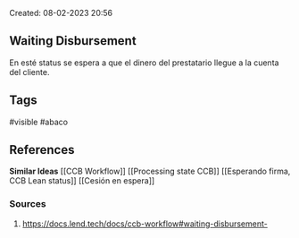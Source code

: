 Created: 08-02-2023 20:56

## <span class="pink"> **Waiting Disbursement** </span>
En esté status se espera a que el dinero del prestatario llegue a la cuenta del cliente.

## <span class="orange"> **Tags**</span>
<span class="tag"> #visible</span> <span class="tag"> #abaco</span>

## <span class="green"> **References**</span>
<span class="blue"> **Similar Ideas** </span>
[[CCB Workflow]]
[[Processing state CCB]]
[[Esperando firma, CCB Lean status]]
[[Cesión en espera]]

### <span class="purple"> **Sources**</span>
1. https://docs.lend.tech/docs/ccb-workflow#waiting-disbursement-